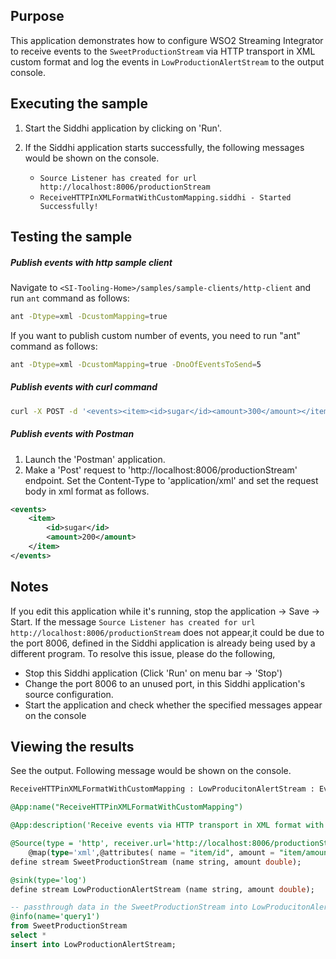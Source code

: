 ## Purpose

This application demonstrates how to configure WSO2 Streaming Integrator to receive events to the `SweetProductionStream` via HTTP transport in XML custom format and log the  events in `LowProductionAlertStream` to the output console.

## Executing the sample

1. Start the Siddhi application by clicking on 'Run'.
2. If the Siddhi application starts successfully, the following messages would be shown on the console.

	* `Source Listener has created for url http://localhost:8006/productionStream`
	* `ReceiveHTTPInXMLFormatWithCustomMapping.siddhi - Started Successfully!`

## Testing the sample

##### Publish events with http sample client

Navigate to `<SI-Tooling-Home>/samples/sample-clients/http-client` and run `ant` command as follows:

```bash
ant -Dtype=xml -DcustomMapping=true
```

If you want to publish custom number of events, you need to run "ant" command as follows:

```bash
ant -Dtype=xml -DcustomMapping=true -DnoOfEventsToSend=5
```

##### Publish events with curl command

```bash
curl -X POST -d '<events><item><id>sugar</id><amount>300</amount></item></events>' http://localhost:8006/productionStream --header "Content-Type:application/xml"
```

##### Publish events with Postman

1. Launch the 'Postman' application.
2. Make a 'Post' request to 'http://localhost:8006/productionStream' endpoint. Set the Content-Type to 'application/xml' and set the request body in xml format as follows.

```xml
<events>
	<item>
		<id>sugar</id>
		<amount>200</amount>
	</item>
</events>
```

## Notes

If you edit this application while it's running, stop the application -> Save -> Start.
If the message `Source Listener has created for url http://localhost:8006/productionStream` does not appear,it could be due to the port 8006, defined in the Siddhi application is already being used by a different program. To resolve this issue, please do the following,

* Stop this Siddhi application (Click 'Run' on menu bar -> 'Stop')
* Change the port 8006 to an unused port, in this Siddhi application's source configuration.
* Start the application and check whether the specified messages appear on the console

## Viewing the results

See the output. Following message would be shown on the console.

```bash
ReceiveHTTPinXMLFormatWithCustomMapping : LowProducitonAlertStream : Event{timestamp=1511939868628, data=[sugar, 300.0], isExpired=false}
```

```sql
@App:name("ReceiveHTTPinXMLFormatWithCustomMapping")

@App:description('Receive events via HTTP transport in XML format with custom mapping and view the output on the console.')

@Source(type = 'http', receiver.url='http://localhost:8006/productionStream', basic.auth.enabled='false',
    @map(type='xml',@attributes( name = "item/id", amount = "item/amount")))
define stream SweetProductionStream (name string, amount double);

@sink(type='log')
define stream LowProductionAlertStream (name string, amount double);

-- passthrough data in the SweetProductionStream into LowProducitonAlertStream
@info(name='query1')
from SweetProductionStream
select *
insert into LowProductionAlertStream;
```
